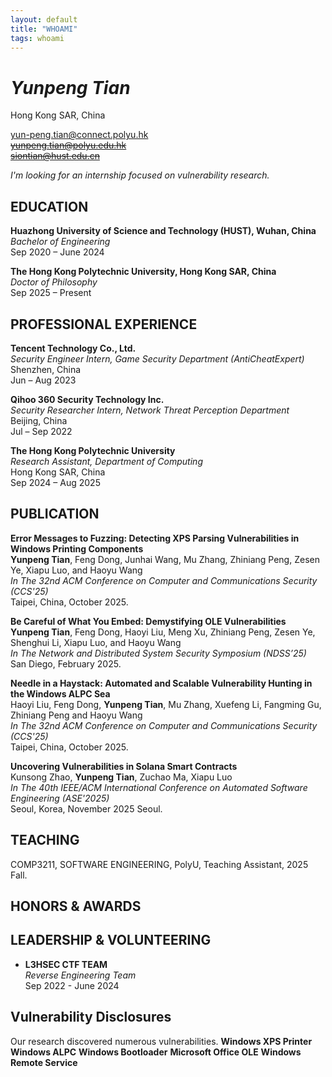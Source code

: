 ```yaml
---
layout: default
title: "WHOAMI"
tags: whoami 
---
```



# *Yunpeng Tian*
Hong Kong SAR, China  


yun-peng.tian@connect.polyu.hk  
~~yunpeng.tian@polyu.edu.hk~~  
~~siontian@hust.edu.cn~~

_I'm looking for an internship focused on vulnerability research._

## EDUCATION
**Huazhong University of Science and Technology (HUST), Wuhan, China**  
_Bachelor of Engineering_  
Sep 2020 – June 2024

**The Hong Kong Polytechnic University, Hong Kong SAR, China**  
_Doctor of Philosophy_  
Sep 2025 – Present

## PROFESSIONAL EXPERIENCE

**Tencent Technology Co., Ltd.**  
_Security Engineer Intern, Game Security Department (AntiCheatExpert)_  
Shenzhen, China  
Jun – Aug 2023  


**Qihoo 360 Security Technology Inc.**  
_Security Researcher Intern, Network Threat Perception Department_  
Beijing, China  
Jul – Sep 2022  


**The Hong Kong Polytechnic University**  
_Research Assistant, Department of Computing_  
Hong Kong SAR, China  
Sep 2024 – Aug 2025

## PUBLICATION


**Error Messages to Fuzzing: Detecting XPS Parsing Vulnerabilities in Windows Printing Components**  
**Yunpeng Tian**, Feng Dong, Junhai Wang, Mu Zhang, Zhiniang Peng, Zesen Ye, Xiapu Luo, and Haoyu Wang  
_In The 32nd ACM Conference on Computer and Communications Security (CCS'25)_  
Taipei, China, October 2025.

**Be Careful of What You Embed: Demystifying OLE Vulnerabilities**  
**Yunpeng Tian**, Feng Dong, Haoyi Liu, Meng Xu, Zhiniang Peng, Zesen Ye, Shenghui Li, Xiapu Luo, and Haoyu Wang  
_In The Network and Distributed System Security Symposium (NDSS’25)_  
San Diego, February 2025.

**Needle in a Haystack: Automated and Scalable Vulnerability Hunting in the Windows ALPC Sea**  
Haoyi Liu, Feng Dong, **Yunpeng Tian**, Mu Zhang, Xuefeng Li, Fangming Gu, Zhiniang Peng and Haoyu Wang  
_In The 32nd ACM Conference on Computer and Communications Security (CCS'25)_  
Taipei, China, October 2025.


**Uncovering Vulnerabilities in Solana Smart Contracts**  
Kunsong Zhao, **Yunpeng Tian**, Zuchao Ma, Xiapu Luo  
_In The 40th IEEE/ACM International Conference on Automated Software Engineering (ASE'2025)_  
Seoul, Korea, November 2025 Seoul.  

## TEACHING
COMP3211, SOFTWARE ENGINEERING, PolyU, Teaching Assistant, 2025 Fall.



## HONORS & AWARDS

## LEADERSHIP & VOLUNTEERING

- **L3HSEC CTF TEAM**  
  _Reverse Engineering Team_  
  Sep 2022 - June 2024


## Vulnerability Disclosures
Our research discovered numerous vulnerabilities.
**Windows XPS Printer**
**Windows ALPC**
**Windows Bootloader**
**Microsoft Office OLE**
**Windows Remote Service**






